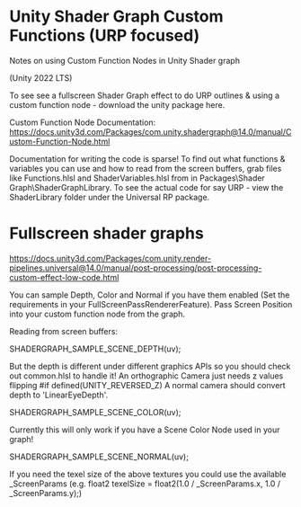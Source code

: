 # Unity Shader Graph Custom Functions (URP focused)
Notes on using Custom Function Nodes in Unity Shader graph 

(Unity 2022 LTS)

To see see a fullscreen Shader Graph effect to do URP outlines & using a custom function node - download the unity package here.

Custom Function Node Documentation: https://docs.unity3d.com/Packages/com.unity.shadergraph@14.0/manual/Custom-Function-Node.html

Documentation for writing the code is sparse! To find out what functions & variables you can use and how to read from the screen buffers, grab files like Functions.hlsl and ShaderVariables.hlsl from in Packages\Shader Graph\ShaderGraphLibrary. To see the actual code for say URP - view the ShaderLibrary folder under the Universal RP package.

# Fullscreen shader graphs 
https://docs.unity3d.com/Packages/com.unity.render-pipelines.universal@14.0/manual/post-processing/post-processing-custom-effect-low-code.html

You can sample Depth, Color and Normal if you have them enabled (Set the requirements in your FullScreenPassRendererFeature). Pass Screen Position into your custom function node from the graph. 

Reading from screen buffers:

SHADERGRAPH_SAMPLE_SCENE_DEPTH(uv);

But the depth is different under different graphics APIs so you should check out common.hlsl to handle it! An orthographic Camera just needs z values flipping #if defined(UNITY_REVERSED_Z)  A normal camera should convert depth to 'LinearEyeDepth'.

SHADERGRAPH_SAMPLE_SCENE_COLOR(uv); 

Currently this will only work if you have a Scene Color Node used in your graph!

SHADERGRAPH_SAMPLE_SCENE_NORMAL(uv);

If you need the texel size of the above textures you could use the available _ScreenParams (e.g. float2 texelSize = float2(1.0 / _ScreenParams.x, 1.0 / _ScreenParams.y);)
